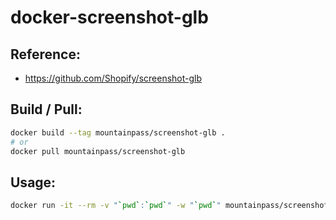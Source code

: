 # docker-screenshot-glb


## Reference:

- https://github.com/Shopify/screenshot-glb

## Build / Pull:

```sh
docker build --tag mountainpass/screenshot-glb .
# or
docker pull mountainpass/screenshot-glb
```

## Usage:

```sh
docker run -it --rm -v "`pwd`:`pwd`" -w "`pwd`" mountainpass/screenshot-glb screenshot-glb --help
```